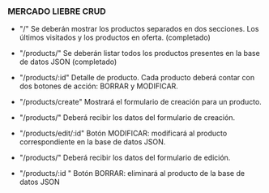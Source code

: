 ### MERCADO LIEBRE CRUD

- "/"
  Se deberán mostrar los productos separados en dos secciones. Los últimos visitados y los productos en oferta. (completado)
  <br>

- "/products/"
  Se deberán listar todos los productos presentes en la base de datos JSON (completado)
  <br>

- "/products/:id"
  Detalle de producto. Cada producto deberá contar con dos botones de acción: BORRAR y MODIFICAR.
  <br>

- "/products/create"
  Mostrará el formulario de creación para un producto.
  <br>

- "/products/"
  Deberá recibir los datos del formulario de creación.
  <br>

- "/products/edit/:id"
  Botón MODIFICAR: modificará al producto correspondiente en la base de datos JSON.
  <br>

- "/products/"
  Deberá recibir los datos del formulario de edición.
  <br>

- "/products/:id "
  Botón BORRAR: eliminará al producto de la base de datos JSON
